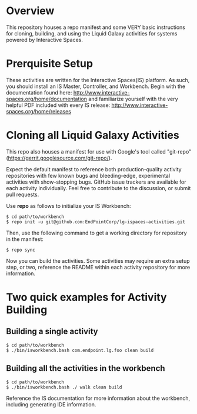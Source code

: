 # Overview
This repository houses a repo manifest and some VERY basic instructions for cloning, building, and using the Liquid Galaxy activities for systems powered by Interactive Spaces.

# Prerquisite Setup
These activities are written for the Interactive Spaces(IS) platform. As such, you should install an IS Master, Controller, and Workbench. Begin with the documentation found here: http://www.interactive-spaces.org/home/documentation and familiarize yourself with the very helpful PDF included with every IS release: http://www.interactive-spaces.org/home/releases

# Cloning all Liquid Galaxy Activities
This repo also houses a manifest for use with Google's tool called "git-repo" (https://gerrit.googlesource.com/git-repo/).

Expect the default manifest to reference both production-quality activity repositories with few known bugs and bleeding-edge, experimental activities with show-stopping bugs. GitHub issue trackers are available for each activity individually. Feel free to contribute to the discussion, or submit pull requests.

Use **repo** as follows to initialize your IS Workbench:
```
$ cd path/to/workbench
$ repo init -u git@github.com:EndPointCorp/lg-ispaces-activities.git
```
Then, use the following command to get a working directory for repository in the manifest:
```
$ repo sync
```
Now you can build the activities. Some activities may require an extra setup step, or two, reference the README within each activity repository for more information.

# Two quick examples for Activity Building
## Building a single activity
```
$ cd path/to/workbench
$ ./bin/isworkbench.bash com.endpoint.lg.foo clean build
```

## Building all the activities in the workbench
```
$ cd path/to/workbench
$ ./bin/isworkbench.bash ./ walk clean build
```
Reference the IS documentation for more information about the workbench, including generating IDE information.
